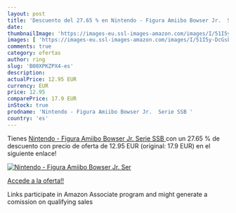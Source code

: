 ```yaml
---
layout: post
title: 'Descuento del 27.65 % en Nintendo - Figura Amiibo Bowser Jr.  Ser'
date: 
thumbnailImage: 'https://images-eu.ssl-images-amazon.com/images/I/51I5y-DcGsL._SL200_.jpg'
images: [ 'https://images-eu.ssl-images-amazon.com/images/I/51I5y-DcGsL._SL200_.jpg' ]
comments: true
category: ofertas
author: ring
slug: 'B00XPKZPX4-es'
description:
actualPrice: 12.95 EUR
currency: EUR
price: 12.95
comparePrice: 17.9 EUR
inStock: true
prodname: 'Nintendo - Figura Amiibo Bowser Jr.  Serie SSB '
country: 'es'
---
```


Tienes [Nintendo - Figura Amiibo Bowser Jr.  Serie SSB ](https://www.amazon.es/dp/B00XPKZPX4/?tag=tolees-21) con un 27.65 % de descuento con precio de oferta de 12.95 EUR (original: 17.9 EUR) en el siguiente enlace!

[![Nintendo - Figura Amiibo Bowser Jr.  Ser](https://images-eu.ssl-images-amazon.com/images/I/51I5y-DcGsL._SL200_.jpg)](https://www.amazon.es/dp/B00XPKZPX4/?tag=tolees-21)

[Accede a la oferta!!](https://www.amazon.es/dp/B00XPKZPX4/?tag=tolees-21)

Links participate in Amazon Associate program and might generate a comission on qualifying sales


